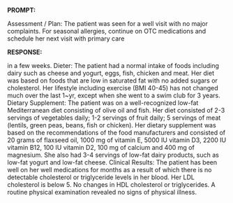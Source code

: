 **PROMPT:**

Assessment / Plan: The patient was seen for a well visit with no major complaints. For seasonal allergies, continue on OTC medications and schedule her next visit with primary care

**RESPONSE:**

  in a few weeks.  Dieter: The patient had a normal intake of foods including dairy such as cheese and yogurt, eggs, fish, chicken and meat. Her diet was based on foods that are low in saturated fat with no added sugars or cholesterol. Her lifestyle including exercise (BMI 40-45) has not changed much over the last 1~yr, except when she went to a swim club for 3 years.  Dietary Supplement: The patient was on a well-recognized low-fat Mediterranean diet consisting of olive oil and fish. Her diet consisted of 2-3 servings of vegetables daily; 1-2 servings of fruit daily; 5 servings of meat (lentils, green peas, beans, fish or chicken). Her dietary supplement was based on the recommendations of the food manufacturers and consisted of 20 grams of flaxseed oil, 1000 mg of vitamin E, 5000 IU vitamin D3, 2200 IU vitamin B12, 100 IU vitamin D2, 100 mg of calcium and 400 mg of magnesium. She also had 3-4 servings of low-fat dairy products, such as low-fat yogurt and low-fat cheese.  Clinical Results:  The patient has been well on her well medications for months as a result of which there is no detectable cholesterol or triglyceride levels in her blood. Her LDL cholesterol is below 5. No changes in HDL cholesterol or triglycerides.  A routine physical examination revealed no signs of physical illness.